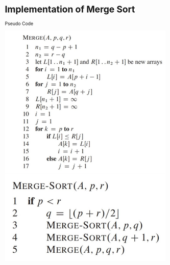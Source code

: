 # Implementation of Merge Sort

Pseudo Code

![alt text](https://github.com/rathiaditya/Introduction-To-Algorithms/blob/master/Sorting/Merge%20Sort/merg1.jpg?raw=true)
![alt text](https://github.com/rathiaditya/Introduction-To-Algorithms/blob/master/Sorting/Merge%20Sort/merg2.jpg?raw=true)
